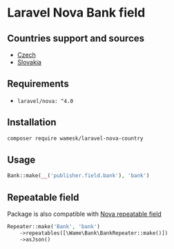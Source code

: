 # Laravel Nova Bank field

## Countries support and sources
- [Czech](https://www.cnb.cz/en/payments/accounts-bank-codes/)
- [Slovakia](https://nbs.sk/en/payments/general-information/directories-and-registers/directory-identification-codes-domestic-payment-system-in-sr/)

## Requirements

- `laravel/nova: ^4.0`


## Installation

```bash
composer require wamesk/laravel-nova-country
```

## Usage

```php
Bank::make(__('publisher.field.bank'), 'bank')
```

## Repeatable field

Package is also compatible with [Nova repeatable field](https://nova.laravel.com/docs/4.0/resources/repeater-fields.html)

```php
Repeater::make('Bank', 'bank')
    ->repeatables([\Wame\Bank\BankRepeater::make()])
    ->asJson()
```

